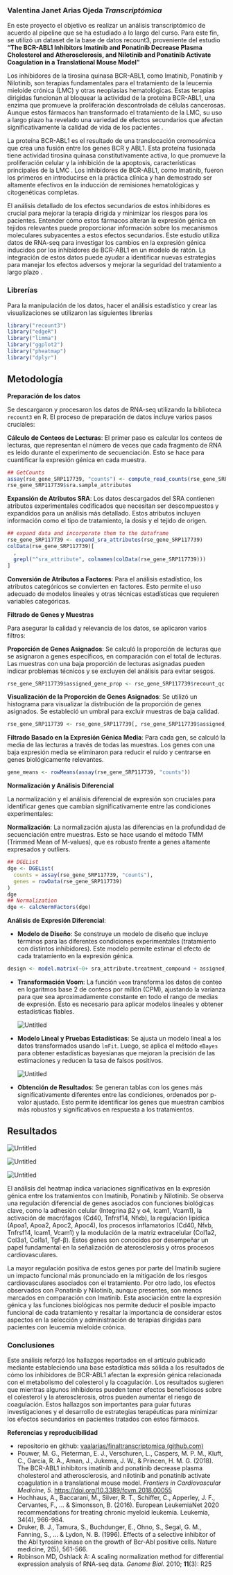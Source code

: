 ### Valentina Janet Arias Ojeda                                                     *Transcriptómica*

En este proyecto el objetivo es realizar un análisis transcriptómico de acuerdo al pipeline que se ha estudiado a lo largo del curso. Para este fin, se utilizó un dataset de la base de datos recount3, proveniente del estudio **“The BCR-ABL1 Inhibitors Imatinib and Ponatinib Decrease Plasma Cholesterol and Atherosclerosis, and Nilotinib and Ponatinib Activate Coagulation in a Translational Mouse Model”**

Los inhibidores de la tirosina quinasa BCR-ABL1, como Imatinib, Ponatinib y Nilotinib, son terapias fundamentales para el tratamiento de la leucemia mieloide crónica (LMC) y otras neoplasias hematológicas. Estas terapias dirigidas funcionan al bloquear la actividad de la proteína BCR-ABL1, una enzima que promueve la proliferación descontrolada de células cancerosas. Aunque estos fármacos han transformado el tratamiento de la LMC, su uso a largo plazo ha revelado una variedad de efectos secundarios que afectan significativamente la calidad de vida de los pacientes .

La proteína BCR-ABL1 es el resultado de una translocación cromosómica que crea una fusión entre los genes BCR y ABL1. Esta proteína fusionada tiene actividad tirosina quinasa constitutivamente activa, lo que promueve la proliferación celular y la inhibición de la apoptosis, características principales de la LMC . Los inhibidores de BCR-ABL1, como Imatinib, fueron los primeros en introducirse en la práctica clínica y han demostrado ser altamente efectivos en la inducción de remisiones hematológicas y citogenéticas completas.

El análisis detallado de los efectos secundarios de estos inhibidores es crucial para mejorar la terapia dirigida y minimizar los riesgos para los pacientes. Entender cómo estos fármacos alteran la expresión génica en tejidos relevantes puede proporcionar información sobre los mecanismos moleculares subyacentes a estos efectos secundarios. Este estudio utiliza datos de RNA-seq para investigar los cambios en la expresión génica inducidos por los inhibidores de BCR-ABL1 en un modelo de ratón. La integración de estos datos puede ayudar a identificar nuevas estrategias para manejar los efectos adversos y mejorar la seguridad del tratamiento a largo plazo .

### Librerías

Para la manipulación de los datos, hacer el análisis estadístico y crear las visualizaciones se utilizaron las siguientes librerías

```r
library("recount3")
library("edgeR")
library("limma")
library("ggplot2")
library("pheatmap")
library("dplyr")
```

## Metodología

**Preparación de los datos**

Se descargaron y procesaron los datos de RNA-seq utilizando la biblioteca `recount3` en R. El proceso de preparación de datos incluye varios pasos cruciales:

**Cálculo de Conteos de Lecturas**:
El primer paso es calcular los conteos de lecturas, que representan el número de veces que cada fragmento de RNA es leído durante el experimento de secuenciación. Esto se hace para cuantificar la expresión génica en cada muestra.

```r
## GetCounts
assay(rse_gene_SRP117739, "counts") <- compute_read_counts(rse_gene_SRP117739)
rse_gene_SRP117739$sra.sample_attributes
```

**Expansión de Atributos SRA**:
Los datos descargados del SRA contienen atributos experimentales codificados que necesitan ser descompuestos y expandidos para un análisis más detallado. Estos atributos incluyen información como el tipo de tratamiento, la dosis y el tejido de origen.

```r
## expand data and incorporate them to the dataframe
rse_gene_SRP117739 <- expand_sra_attributes(rse_gene_SRP117739)
colData(rse_gene_SRP117739)[
  ,
  grepl("^sra_attribute", colnames(colData(rse_gene_SRP117739)))
]
```

**Conversión de Atributos a Factores**:
Para el análisis estadístico, los atributos categóricos se convierten en factores. Esto permite el uso adecuado de modelos lineales y otras técnicas estadísticas que requieren variables categóricas.

**Filtrado de Genes y Muestras**

Para asegurar la calidad y relevancia de los datos, se aplicaron varios filtros:

**Proporción de Genes Asignados**:
Se calculó la proporción de lecturas que se asignaron a genes específicos, en comparación con el total de lecturas. Las muestras con una baja proporción de lecturas asignadas pueden indicar problemas técnicos y se excluyen del análisis para evitar sesgos.

```r
rse_gene_SRP117739$assigned_gene_prop <- rse_gene_SRP117739$recount_qc.gene_fc_count_all.assigned / rse_gene_SRP117739$recount_qc.gene_fc_count_all.total
```

**Visualización de la Proporción de Genes Asignados**:
Se utilizó un histograma para visualizar la distribución de la proporción de genes asignados. Se estableció un umbral para excluir muestras de baja calidad.

```r
rse_gene_SRP117739 <- rse_gene_SRP117739[, rse_gene_SRP117739$assigned_gene_prop > 0.71]
```

**Filtrado Basado en la Expresión Génica Media**:
Para cada gen, se calculó la media de las lecturas a través de todas las muestras. Los genes con una baja expresión media se eliminaron para reducir el ruido y centrarse en genes biológicamente relevantes.

```r
gene_means <- rowMeans(assay(rse_gene_SRP117739, "counts"))
```

**Normalización y Análisis Diferencial**

La normalización y el análisis diferencial de expresión son cruciales para identificar genes que cambian significativamente entre las condiciones experimentales:

**Normalización**:
La normalización ajusta las diferencias en la profundidad de secuenciación entre muestras. Esto se hace usando el método TMM (Trimmed Mean of M-values), que es robusto frente a genes altamente expresados y outliers.

```r
## DGEList
dge <- DGEList(
  counts = assay(rse_gene_SRP117739, "counts"),
  genes = rowData(rse_gene_SRP117739)
)
dge
## Normalization
dge <- calcNormFactors(dge)
```

**Análisis de Expresión Diferencial**:

- **Modelo de Diseño**:
Se construye un modelo de diseño que incluye términos para las diferentes condiciones experimentales (tratamiento con distintos inhibidores). Este modelo permite estimar el efecto de cada tratamiento en la expresión génica.

```r
design <- model.matrix(~0+ sra_attribute.treatment_compound + assigned_gene_prop, data = colData(rse_gene_SRP117739))
```

- **Transformación Voom**:
La función `voom` transforma los datos de conteo en logaritmos base 2 de conteos por millón (CPM), ajustando la varianza para que sea aproximadamente constante en todo el rango de medias de expresión. Esto es necesario para aplicar modelos lineales y obtener estadísticas fiables.
    
    ![Untitled](https://prod-files-secure.s3.us-west-2.amazonaws.com/803b6be9-b008-4c17-ae0e-78403619a2c5/c382531c-ab4d-4a02-8da0-86027c89cffd/Untitled.png)
    
- **Modelo Lineal y Pruebas Estadísticas**:
Se ajusta un modelo lineal a los datos transformados usando `lmFit`. Luego, se aplica el método `eBayes` para obtener estadísticas bayesianas que mejoran la precisión de las estimaciones y reducen la tasa de falsos positivos.
    
    ![Untitled](https://prod-files-secure.s3.us-west-2.amazonaws.com/803b6be9-b008-4c17-ae0e-78403619a2c5/514df12e-4889-40f9-8366-60f88af90822/Untitled.png)
    
- **Obtención de Resultados**:
Se generan tablas con los genes más significativamente diferentes entre las condiciones, ordenados por p-valor ajustado. Esto permite identificar los genes que muestran cambios más robustos y significativos en respuesta a los tratamientos.

## Resultados

![Untitled](https://prod-files-secure.s3.us-west-2.amazonaws.com/803b6be9-b008-4c17-ae0e-78403619a2c5/c2409a65-7433-4fdc-8d8a-023bdaba0297/Untitled.png)

![Untitled](https://prod-files-secure.s3.us-west-2.amazonaws.com/803b6be9-b008-4c17-ae0e-78403619a2c5/03a04dbe-86c1-4e98-8e0a-3d7cc9f40e2c/Untitled.png)

![Untitled](https://prod-files-secure.s3.us-west-2.amazonaws.com/803b6be9-b008-4c17-ae0e-78403619a2c5/5cd3230c-6dc8-4ce2-b302-eb39aa8f12ce/Untitled.png)

El análisis del heatmap indica variaciones significativas en la expresión génica entre los tratamientos con Imatinib, Ponatinib y Nilotinib. Se observa una regulación diferencial de genes asociados con funciones biológicas clave, como la adhesión celular (Integrina β2 y α4, Icam1, Vcam1), la activación de macrófagos (Cd40, Tnfrsf14, Nfκb), la regulación lipídica (Apoa1, Apoa2, Apoc2, Apoc4), los procesos inflamatorios (Cd40, Nfκb, Tnfrsf14, Icam1, Vcam1) y la modulación de la matriz extracelular (Col1a2, Col3a1, Col1a1, Tgf-β). Estos genes son conocidos por desempeñar un papel fundamental en la señalización de aterosclerosis y otros procesos cardiovasculares. 

La mayor regulación positiva de estos genes por parte del Imatinib sugiere un impacto funcional más pronunciado en la mitigación de los riesgos cardiovasculares asociados con el tratamiento. Por otro lado, los efectos observados con Ponatinib y Nilotinib, aunque presentes, son menos marcados en comparación con Imatinib. Esta asociación entre la expresión génica y las funciones biológicas nos permite deducir el posible impacto funcional de cada tratamiento y resaltar la importancia de considerar estos aspectos en la selección y administración de terapias dirigidas para pacientes con leucemia mieloide crónica.

### Conclusiones

Este análisis reforzó los hallazgos reportados en el artículo publicado mediante estableciendo una base estadística más sólida a los resultados de cómo los inhibidores de BCR-ABL1 afectan la expresión génica relacionada con el metabolismo del colesterol y la coagulación. Los resultados sugieren que mientras algunos inhibidores pueden tener efectos beneficiosos sobre el colesterol y la aterosclerosis, otros pueden aumentar el riesgo de coagulación. Estos hallazgos son importantes para guiar futuras investigaciones y el desarrollo de estrategias terapéuticas para minimizar los efectos secundarios en pacientes tratados con estos fármacos.

**Referencias y reproducibilidad**

- repositorio en github: [vaalarias/finaltranscriptomica (github.com)](https://github.com/vaalarias/finaltranscriptomica)
- Pouwer, M. G., Pieterman, E. J., Verschuren, L., Caspers, M. P. M., Kluft, C., Garcia, R. A., Aman, J., Jukema, J. W., & Princen, H. M. G. (2018). The BCR-ABL1 inhibitors imatinib and ponatinib decrease plasma cholesterol and atherosclerosis, and nilotinib and ponatinib activate coagulation in a translational mouse model. *Frontiers in Cardiovascular Medicine*, *5*. https://doi.org/10.3389/fcvm.2018.00055
- Hochhaus, A., Baccarani, M., Silver, R. T., Schiffer, C., Apperley, J. F., Cervantes, F., ... & Simonsson, B. (2016). European LeukemiaNet 2020 recommendations for treating chronic myeloid leukemia. Leukemia, 34(4), 966-984.
- Druker, B. J., Tamura, S., Buchdunger, E., Ohno, S., Segal, G. M., Fanning, S., ... & Lydon, N. B. (1996). Effects of a selective inhibitor of the Abl tyrosine kinase on the growth of Bcr-Abl positive cells. Nature medicine, 2(5), 561-566.
- Robinson MD, Oshlack A: A scaling normalization method for differential expression analysis of RNA-seq data. *Genome Biol.* 2010; **11**(3): R25
